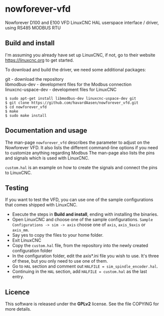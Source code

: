 # nowforever-vfd
Nowforever D100 and E100 VFD LinuxCNC HAL userspace interface / driver, using
RS485 MODBUS RTU

## Build and install
I'm assuming you already have set up LinuxCNC, if not, go to their website
<https://linuxcnc.org> to get started.

To download and build the driver, we need some additional packages:

git - download the repository  
libmodbus-dev - development files for the Modbus connection  
linuxcnc-uspace-dev - development files for LinuxCNC

```
$ sudo apt-get install libmodbus-dev linuxcnc-uspace-dev git
$ git clone https://github.com/havardAasen/nowforever_vfd.git
$ cd nowforever_vfd
$ make
$ sudo make install
```

## Documentation and usage
The man-page `nowforever_vfd` describes the parameter to adjust on the
Nowforever VFD. It also lists the different command-line options if you
need to customize anything regarding Modbus The man-page also lists the
pins and signals which is used with LinuxCNC.

`custom.hal` is an example on how to create the signals and connect
the pins to LinuxCNC.

## Testing
If you want to test the VFD, you can use one of the sample configurations
that comes shipped with LinuxCNC.

- Execute the steps in **Build and install**, ending with installing
  the binaries.
- Open LinuxCNC and choose one of the sample configurations.
  `Sample Configurations -> sim -> axis`
  choose one of `axis`, `axis_9axis` or `axis_mm`.
- Say yes to copy the files to your home folder.
- Exit LinuxCNC
- Copy the `custom.hal` file, from the repository into the newly created
  configuration folder
- In the configuration folder, edit the axis*.ini file you wish to use.
  It's three of these, but you only need to use one of them.
- Go to `HAL` section and comment out `HALFILE = sim_spindle_encoder.hal`.
- Continuing in the `HAL` section, add `HALFILE = custom.hal` as the last entry.

## Licence
This software is released under the **GPLv2** license. See the file COPYING
for more details.
